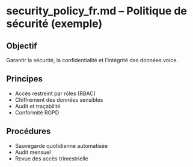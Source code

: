 # security_policy_fr.md – Politique de sécurité (exemple)

## Objectif
Garantir la sécurité, la confidentialité et l’intégrité des données voice.

## Principes
- Accès restreint par rôles (RBAC)
- Chiffrement des données sensibles
- Audit et traçabilité
- Conformité RGPD

## Procédures
- Sauvegarde quotidienne automatisée
- Audit mensuel
- Revue des accès trimestrielle
